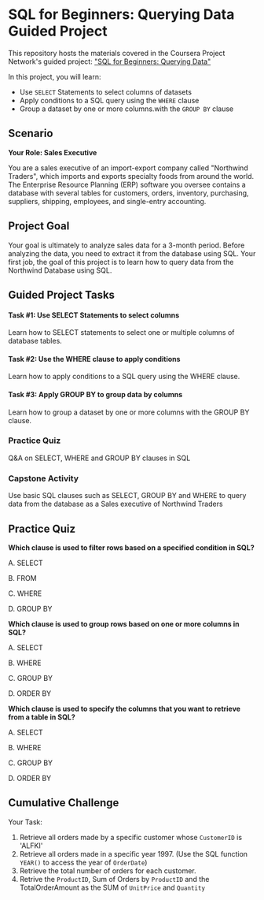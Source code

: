 # SQL for Beginners: Querying Data Guided Project

This repository hosts the materials covered in the Coursera Project Network's guided project: ["SQL for Beginners: Querying Data"](https://www.coursera.org/projects/sql-for-beginners--querying-data)

In this project, you will learn:

* Use `SELECT` Statements to select columns of datasets
* Apply conditions to a SQL query using the `WHERE` clause
* Group a dataset by one or more columns.with the `GROUP BY` clause


## Scenario

**Your Role: Sales Executive**

You are a sales executive of an import-export company called "Northwind Traders", which imports and exports specialty foods from around the world. The Enterprise Resource Planning (ERP) software you oversee contains a database with several tables for customers, orders, inventory, purchasing, suppliers, shipping, employees, and single-entry accounting.

## Project Goal

Your goal is ultimately to analyze sales data for a 3-month period. Before analyzing the data, you need to extract it from the database using SQL. Your first job, the goal of this project is to learn how to query data from the Northwind Database using SQL.

## Guided Project Tasks

#### Task #1: Use SELECT Statements to select columns
Learn how to SELECT statements to select one or multiple columns of database tables.

#### Task #2: Use the WHERE clause to apply conditions
Learn how to apply conditions to a SQL query using the WHERE clause.

#### Task #3: Apply GROUP BY to group data by columns
Learn how to group a dataset by one or more columns with the GROUP BY clause.

### Practice Quiz
Q&A on SELECT, WHERE and GROUP BY clauses in SQL

### Capstone Activity
Use basic SQL clauses such as SELECT, GROUP BY and WHERE to query data from the database as a Sales executive of Northwind Traders


## Practice Quiz

**Which clause is used to filter rows based on a specified condition in SQL?**

A. SELECT

B. FROM

C. WHERE

D. GROUP BY

**Which clause is used to group rows based on one or more columns in SQL?**

A. SELECT

B. WHERE

C. GROUP BY

D. ORDER BY

**Which clause is used to specify the columns that you want to retrieve from a table in SQL?**

A. SELECT

B. WHERE

C. GROUP BY

D. ORDER BY


## Cumulative Challenge

Your Task:

1. Retrieve all orders made by a specific customer whose `CustomerID` is 'ALFKI'
2. Retrieve all orders made in a specific year 1997. (Use the SQL function `YEAR()` to access the year of `OrderDate`)
3. Retrieve the total number of orders for each customer.
4. Retrive the `ProductID`, Sum of Orders by `ProductID` and the TotalOrderAmount as the SUM of `UnitPrice` and `Quantity`
